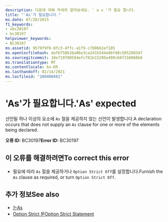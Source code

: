 ```yaml
---
description: 다음에 대해 자세히 알아보세요. ' a s '가 필요 합니다.
title: "'As'가 필요합니다."
ms.date: 07/20/2015
f1_keywords:
- vbc30197
- bc30197
helpviewer_keywords:
- BC30197
ms.assetid: 9579f9f0-0fc3-4ffc-a1f9-c700662ef105
ms.openlocfilehash: dafb758b1ba06e3ca241b544e0bfd8c50528834f
ms.sourcegitcommit: 10e719780594efc781b15295e499c66f316068b8
ms.translationtype: MT
ms.contentlocale: ko-KR
ms.lasthandoff: 02/14/2021
ms.locfileid: "100480481"
---
```

# <a name="as-expected"></a><span data-ttu-id="569a3-103">'As'가 필요합니다.</span><span class="sxs-lookup"><span data-stu-id="569a3-103">'As' expected</span></span>

<span data-ttu-id="569a3-104">선언될 하나 이상의 요소에 `As` 절을 제공하지 않는 선언이 발생합니다.</span><span class="sxs-lookup"><span data-stu-id="569a3-104">A declaration occurs that does not supply an `As` clause for one or more of the elements being declared.</span></span>  
  
 <span data-ttu-id="569a3-105">**오류 ID:** BC30197</span><span class="sxs-lookup"><span data-stu-id="569a3-105">**Error ID:** BC30197</span></span>  
  
## <a name="to-correct-this-error"></a><span data-ttu-id="569a3-106">이 오류를 해결하려면</span><span class="sxs-lookup"><span data-stu-id="569a3-106">To correct this error</span></span>  
  
- <span data-ttu-id="569a3-107">필요에 따라 `As` 절을 제공하거나 `Option Strict Off`를 설정합니다.</span><span class="sxs-lookup"><span data-stu-id="569a3-107">Furnish the `As` clause as required, or turn `Option Strict Off`.</span></span>  
  
## <a name="see-also"></a><span data-ttu-id="569a3-108">추가 정보</span><span class="sxs-lookup"><span data-stu-id="569a3-108">See also</span></span>

- [<span data-ttu-id="569a3-109">는</span><span class="sxs-lookup"><span data-stu-id="569a3-109">As</span></span>](../language-reference/statements/as-clause.md)
- [<span data-ttu-id="569a3-110">Option Strict 문</span><span class="sxs-lookup"><span data-stu-id="569a3-110">Option Strict Statement</span></span>](../language-reference/statements/option-strict-statement.md)
